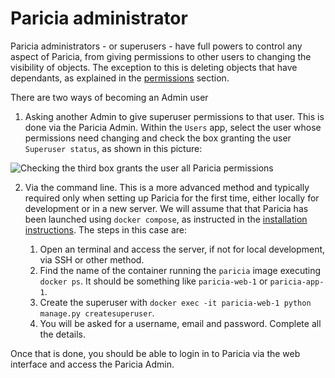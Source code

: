 # Paricia administrator

Paricia administrators - or superusers - have full powers to control any aspect of Paricia, from giving permissions to other users to changing the visibility of objects. The exception to this is deleting objects that have dependants, as explained in the [permissions](./permissions.md) section.

There are two ways of becoming an Admin user

1. Asking another Admin to give superuser permissions to that user. This is done via the Paricia Admin. Within the `Users` app, select the user whose permissions need changing and check the box granting the user `Superuser status`, as shown in this picture:

![Checking the third box grants the user all Paricia permissions](../assets/images/superuser.png)

2. Via the command line. This is a more advanced method and typically required only when setting up Paricia for the first time, either locally for development or in a new server. We will assume that that Paricia has been launched using `docker compose`, as instructed in the [installation instructions](./installation.md#docker-deployment). The steps in this case are:

    1. Open an terminal and access the server, if not for local development, via SSH or other method.
    2. Find the name of the container running the `paricia` image executing `docker ps`. It should be something like `paricia-web-1` or `paricia-app-1`.
    3. Create the superuser with `docker exec -it paricia-web-1 python manage.py createsuperuser`.
    4. You will be asked for a username, email and password. Complete all the details.

Once that is done, you should be able to login in to Paricia via the web interface and access the Paricia Admin.
